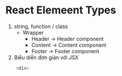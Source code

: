 # React Elemeent Types

1. string, function / class
   - Wrapper
     - Header -> Header component
     - Content -> Content component
     - Footer -> Footer component
2. Biểu diễn đơn giản với JSX

```Javascript
    <div>
```